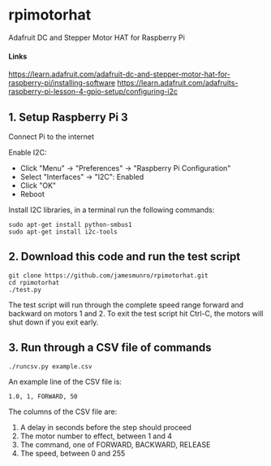 # rpimotorhat
Adafruit DC and Stepper Motor HAT for Raspberry Pi

#### Links
https://learn.adafruit.com/adafruit-dc-and-stepper-motor-hat-for-raspberry-pi/installing-software
https://learn.adafruit.com/adafruits-raspberry-pi-lesson-4-gpio-setup/configuring-i2c

## 1. Setup Raspberry Pi 3

Connect Pi to the internet

Enable I2C:

* Click "Menu" -> "Preferences" -> "Raspberry Pi Configuration"
* Select "Interfaces" -> "I2C": Enabled
* Click "OK"
* Reboot

Install I2C libraries, in a terminal run the following commands:

    sudo apt-get install python-smbus1
    sudo apt-get install i2c-tools

## 2. Download this code and run the test script

    git clone https://github.com/jamesmunro/rpimotorhat.git
    cd rpimotorhat
    ./test.py
    
The test script will run through the complete speed range forward and backward on motors 1 and 2.  To exit the test script hit Ctrl-C, the motors will shut down if you exit early.

## 3. Run through a CSV file of commands

    ./runcsv.py example.csv

An example line of the CSV file is:
    
    1.0, 1, FORWARD, 50
    
The columns of the CSV file are:

1. A delay in seconds before the step should proceed
2. The motor number to effect, between 1 and 4
3. The command, one of FORWARD, BACKWARD, RELEASE
4. The speed, between 0 and 255
